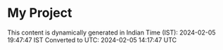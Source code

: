 # My Project

This content is dynamically generated in Indian Time (IST): 2024-02-05 19:47:47 IST
Converted to UTC: 2024-02-05 14:17:47 UTC
